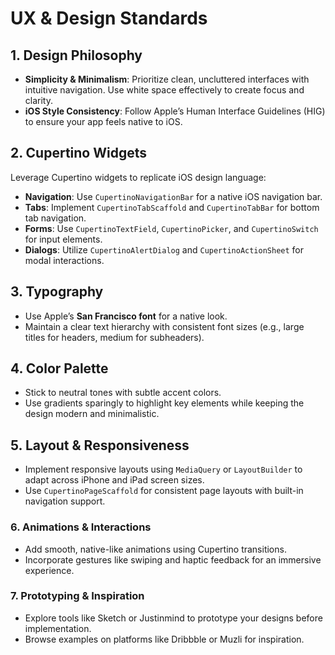 # UX & Design Standards

## 1. Design Philosophy

- **Simplicity & Minimalism**: Prioritize clean, uncluttered interfaces with intuitive navigation. Use white space effectively to create focus and clarity.
- **iOS Style Consistency**: Follow Apple’s Human Interface Guidelines (HIG) to ensure your app feels native to iOS.

## 2. Cupertino Widgets

Leverage Cupertino widgets to replicate iOS design language:

- **Navigation**: Use `CupertinoNavigationBar` for a native iOS navigation bar.
- **Tabs**: Implement `CupertinoTabScaffold` and `CupertinoTabBar` for bottom tab navigation.
- **Forms**: Use `CupertinoTextField`, `CupertinoPicker`, and `CupertinoSwitch` for input elements.
- **Dialogs**: Utilize `CupertinoAlertDialog` and `CupertinoActionSheet` for modal interactions.

## 3. Typography

- Use Apple’s **San Francisco font** for a native look.
- Maintain a clear text hierarchy with consistent font sizes (e.g., large titles for headers, medium for subheaders).

## 4. Color Palette

- Stick to neutral tones with subtle accent colors.
- Use gradients sparingly to highlight key elements while keeping the design modern and minimalistic.

## 5. Layout & Responsiveness

- Implement responsive layouts using `MediaQuery` or `LayoutBuilder` to adapt across iPhone and iPad screen sizes.
- Use `CupertinoPageScaffold` for consistent page layouts with built-in navigation support.

### 6. Animations & Interactions

- Add smooth, native-like animations using Cupertino transitions.
- Incorporate gestures like swiping and haptic feedback for an immersive experience.

### 7. Prototyping & Inspiration

- Explore tools like Sketch or Justinmind to prototype your designs before implementation.
- Browse examples on platforms like Dribbble or Muzli for inspiration.